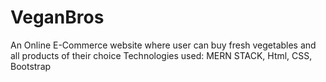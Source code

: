 # VeganBros
An Online E-Commerce website where user can buy fresh vegetables and all products of their choice
Technologies used: MERN STACK, Html, CSS, Bootstrap
